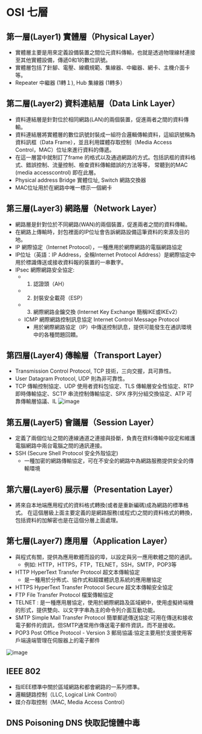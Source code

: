 # OSI 七層

##  第一層(Layer1) 實體層（Physical Layer）
- 實體層主要是用來定義設備裝置之間位元資料傳輸，也就是透過物理線材連接至其他實體設備，傳遞0和1的數位訊號。
- 實體層包括了針腳、電壓、線纜規範、集線器、中繼器、網卡、主機介面卡等。
- Repeater 中繼器 (1轉１), Hub 集線器 (1轉多）

## 第二層(Layer2) 資料連結層（Data Link Layer）
- 資料連結層是針對位於相同網路(LAN)的兩個裝置，促進兩者之間的資料傳輸。
- 資料連結層將實體層的數位訊號封裝成一組符合邏輯傳輸資料，這組訊號稱為資料訊框（Data Frame），並且利用媒體存取控制（Media Access Control，MAC）位址來進行資料的傳遞。
- 在這一層當中就制訂了frame 的格式以及通過網路的方式。包括訊框的資料格式、錯誤控制、流量控制、檢查資料傳輸錯誤的方法等等， 常聽到的MAC (media accesscontrol) 即在此層。
- Physical address Bridge 實體位址, Switch 網路交換器
- MAC位址用於在網路中唯一標示一個網卡

## 第三層(Layer3) 網路層（Network Layer）
- 網路層是針對位於不同網路(WAN)的兩個裝置，促進兩者之間的資料傳輸。
- 在網路上傳輸時，封包裡面的IP位址會告訴網路設備這筆資料的來源及目的地。
- IP 網際協定（Internet Protocol），一種應用於網際網路的電腦網路協定
- IP位址（英語：IP Address，全稱Internet Protocol Address）是網際協定中用於標識傳送或接收資料報的裝置的一串數字。
- IPsec 網際網路安全協定:
  - 1. 認證頭（AH）
  - 2. 封裝安全載荷（ESP）
  - 3. 網際網路金鑰交換 (Internet Key Exchange 簡稱IKE或IKEv2）
  - ICMP 網際網路控制訊息協定 Internet Control Message Protocol
    - 用於網際網路協定（IP）中傳送控制訊息，提供可能發生在通訊環境中的各種問題回饋。
## 第四層(Layer4) 傳輸層（Transport Layer）
- Transmission Control Protocol, TCP 技術，三向交握，具可靠性。
- User Datagram Protocol, UDP 則為非可靠性。
-  TCP 傳輸控制協定、UDP 使用者資料包協定、TLS 傳輸層安全性協定、RTP 即時傳輸協定、SCTP 串流控制傳輸協定、SPX 序列分組交換協定、ATP 可靠傳輸層協議、IL
![image](https://user-images.githubusercontent.com/71476327/196148091-1e1ed797-5dfe-4d9c-9956-22d0c83f7140.png)


## 第五層(Layer5) 會議層（Session Layer）
- 定義了兩個位址之間的連線通道之連接與掛斷，負責在資料傳輸中設定和維護電腦網路中兩台電腦之間的通訊連接。
- SSH (Secure Shell Protocol 安全外殼協定)
  - 一種加密的網路傳輸協定，可在不安全的網路中為網路服務提供安全的傳輸環境

## 第六層(Layer6) 展示層（Presentation Layer）
- 將來自本地端應用程式的資料格式轉換(或者是重新編碼)成為網路的標準格式。 在這個層級上面主要定義的是網路服務(或程式)之間的資料格式的轉換， 包括資料的加解密也是在這個分層上面處理。

## 第七層(Layer7) 應用層（Application Layer）
- 與程式有關，提供為應用軟體而設的埠，以設定與另一應用軟體之間的通訊。
    - 例如: HTTP，HTTPS，FTP，TELNET，SSH，SMTP，POP3等
- HTTP HyperText Transfer Protocol 超文本傳輸協定
    - 是一種用於分佈式、協作式和超媒體訊息系統的應用層協定
- HTTPS HyperText Transfer Protocol Secure 超文本傳輸安全協定 
- FTP File Transfer Protocol 檔案傳輸協定
- TELNET : 是一種應用層協定，使用於網際網路及區域網中，使用虛擬終端機的形式，提供雙向、以文字字串為主的命令列介面互動功能。
- SMTP Simple Mail Transfer Protocol 簡單郵遞傳送協定:可用在傳送和接收電子郵件的資訊，但SMTP通常用作傳送電子郵件資訊，而不是接收。
- POP3 Post Office Protocol - Version 3 郵局協議:協定主要用於支援使用客戶端遠端管理在伺服器上的電子郵件

![image](https://user-images.githubusercontent.com/71476327/196151825-449ef0ed-b5d3-4780-b0e3-3a48a5df5988.png)

## IEEE 802
- 指IEEE標準中關於區域網路和都會網路的一系列標準。
- 邏輯鏈路控制（LLC, Logical Link Control）
- 媒介存取控制（MAC, Media Access Control）

## DNS Poisoning DNS 快取記憶體中毒
